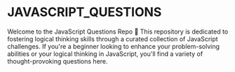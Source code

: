 # JAVASCRIPT_QUESTIONS
Welcome to the JavaScript Questions Repo 🧠  This repository is dedicated to fostering logical thinking skills through a curated collection of JavaScript challenges. If you're a beginner looking to enhance your problem-solving abilities or your logical thinking in JavaScript, you'll find a variety of thought-provoking questions here.
